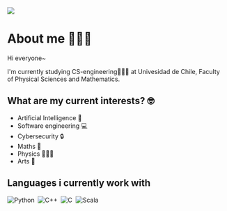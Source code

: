 <img src="https://user-images.githubusercontent.com/73097560/115834477-dbab4500-a447-11eb-908a-139a6edaec5c.gif">

# About me 🧚‍♀️✨

<!--
**delafte/delafte** is a ✨ _special_ ✨ repository because its `README.md` (this file) appears on your GitHub profile.

Here are some ideas to get you started:

- 🔭 I’m currently working on ...
- 🌱 I’m currently learning ...
- 👯 I’m looking to collaborate on ...
- 🤔 I’m looking for help with ...
- 💬 Ask me about ...
- 📫 How to reach me: ...
- 😄 Pronouns: ...
- ⚡ Fun fact: ...
-->
Hi everyone~

I'm currently studying CS-engineering👩🏻‍💻 at Univesidad de Chile, Faculty of Physical Sciences and Mathematics. 

## What are my current interests? 🤓
- Artificial Intelligence 🧠
- Software engineering 💻
- Cybersecurity 🔒
- Maths 📐
- Physics 👩🏻‍🏫
- Arts 🎨

## Languages i currently work with 
![Python](https://img.shields.io/badge/-Python-05122A?style=flat&logo=python)&nbsp;
![C++](https://img.shields.io/badge/-C++-05122A?style=flat&logo=C%2B%2B&logoColor=00599C)&nbsp;
![C](https://img.shields.io/badge/-C-05122A?style=flat&logo=C&logoColor=A8B9CC)&nbsp;
![Scala](https://img.shields.io/badge/-Scala-05122A?style=flat&logo=Scala)&nbsp;
  
